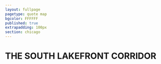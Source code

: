 ```yaml
---
layout: fullpage
pagetype: quote map
bgcolor: FFFFFF
published: true
extrapadding: 100px
section: chicago
---
```


<div id="southlake" class="mapstage"></div>

# THE SOUTH LAKEFRONT CORRIDOR